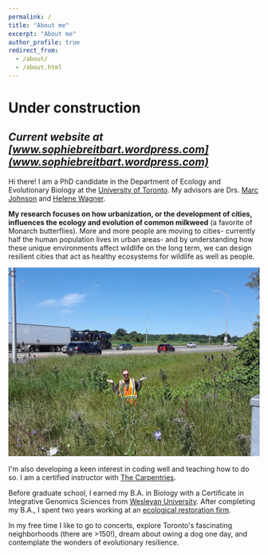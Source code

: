 ```yaml
---
permalink: /
title: "About me"
excerpt: "About me"
author_profile: true
redirect_from: 
  - /about/
  - /about.html
---
```


# **Under construction**
## *Current website at [www.sophiebreitbart.wordpress.com](www.sophiebreitbart.wordpress.com)*


Hi there! I am a PhD candidate in the Department of Ecology and Evolutionary Biology at the [University of Toronto](https://eeb.utoronto.ca/). My advisors are Drs. [Marc Johnson](https://evoecolab.wordpress.com/) and [Helene Wagner](http://sites.utm.utoronto.ca/wagnerlab).  

**My research focuses on how urbanization, or the development of cities, influences the ecology and evolution of common milkweed** (a favorite of Monarch butterflies). More and more people are moving to cities- currently half the human population lives in urban areas- and by understanding how these unique environments affect wildlife on the long term, we can design resilient cities that act as healthy ecosystems for wildlife as well as people.  

![On the search for urban milkweed. Toronto, 2018. PC: Samreen Munim](2018_fieldwork.jpg "On the search for urban milkweed. Toronto, 2018. PC: Samreen Munim")


I'm also developing a keen interest in coding well and teaching how to do so. I am a certified instructor with [The Carpentries](https://carpentries.org/).

Before graduate school, I earned my B.A. in Biology with a Certificate in Integrative Genomics Sciences from [Wesleyan University](https://www.wesleyan.edu/). After completing my B.A., I spent two years working at an [ecological restoration firm](https://princetonhydro.com/).  

In my free time I like to go to concerts, explore Toronto's fascinating neighborhoods (there are >150!), dream about owing a dog one day, and contemplate the wonders of evolutionary resilience.
